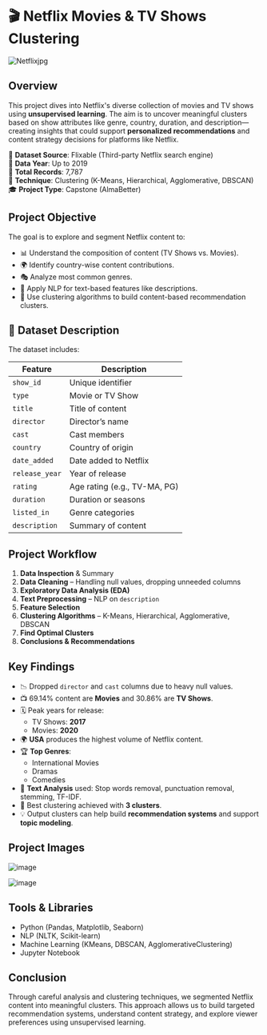 # 🎬 Netflix Movies & TV Shows Clustering

![Netflixjpg](https://github.com/user-attachments/assets/4b93671e-672c-48f4-ad30-08fe23a0620c)

## Overview  
This project dives into Netflix's diverse collection of movies and TV shows using **unsupervised learning**. The aim is to uncover meaningful clusters based on show attributes like genre, country, duration, and description—creating insights that could support **personalized recommendations** and content strategy decisions for platforms like Netflix.

🔗 **Dataset Source**: Flixable (Third-party Netflix search engine)  
📅 **Data Year**: Up to 2019  
📁 **Total Records**: 7,787  
🧠 **Technique**: Clustering (K-Means, Hierarchical, Agglomerative, DBSCAN)  
🎓 **Project Type**: Capstone (AlmaBetter)

## Project Objective  
The goal is to explore and segment Netflix content to:

- 📊 Understand the composition of content (TV Shows vs. Movies).
- 🌍 Identify country-wise content contributions.
- 🎭 Analyze most common genres.
- 🧪 Apply NLP for text-based features like descriptions.
- 🤖 Use clustering algorithms to build content-based recommendation clusters.

## 🧾 Dataset Description

The dataset includes:

| Feature       | Description |
|---------------|-------------|
| `show_id`     | Unique identifier |
| `type`        | Movie or TV Show |
| `title`       | Title of content |
| `director`    | Director’s name |
| `cast`        | Cast members |
| `country`     | Country of origin |
| `date_added`  | Date added to Netflix |
| `release_year`| Year of release |
| `rating`      | Age rating (e.g., TV-MA, PG) |
| `duration`    | Duration or seasons |
| `listed_in`   | Genre categories |
| `description` | Summary of content |

## Project Workflow

1. **Data Inspection** & Summary  
2. **Data Cleaning** – Handling null values, dropping unneeded columns  
3. **Exploratory Data Analysis (EDA)**  
4. **Text Preprocessing** – NLP on `description`  
5. **Feature Selection**  
6. **Clustering Algorithms** – K-Means, Hierarchical, Agglomerative, DBSCAN  
7. **Find Optimal Clusters**  
8. **Conclusions & Recommendations**

## Key Findings

- 📉 Dropped `director` and `cast` columns due to heavy null values.
- 📺 69.14% content are **Movies** and 30.86% are **TV Shows**.
- 🗓️ Peak years for release:  
  - TV Shows: **2017**  
  - Movies: **2020**
- 🌍 **USA** produces the highest volume of Netflix content.
- 🏆 **Top Genres**:
  - International Movies  
  - Dramas  
  - Comedies
- 🧠 **Text Analysis** used: Stop words removal, punctuation removal, stemming, TF-IDF.
- 🤖 Best clustering achieved with **3 clusters**.
- 💡 Output clusters can help build **recommendation systems** and support **topic modeling**.

## Project Images  

![image](https://github.com/user-attachments/assets/9abc374e-e7f6-4fd4-9076-c0467301926a)

![image](https://github.com/user-attachments/assets/899afbcc-6639-4818-93d8-97b2d25b1abb)



## Tools & Libraries

- Python (Pandas, Matplotlib, Seaborn)
- NLP (NLTK, Scikit-learn)
- Machine Learning (KMeans, DBSCAN, AgglomerativeClustering)
- Jupyter Notebook

## Conclusion

Through careful analysis and clustering techniques, we segmented Netflix content into meaningful clusters. This approach allows us to build targeted recommendation systems, understand content strategy, and explore viewer preferences using unsupervised learning.
